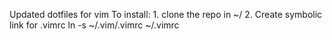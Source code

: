 Updated dotfiles for vim
To install:
	1. clone the repo in ~/
	2. Create symbolic link for .vimrc
		ln -s ~/.vim/.vimrc ~/.vimrc
